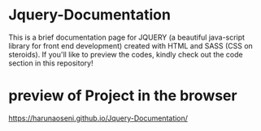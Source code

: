 # Jquery-Documentation
This is a brief documentation page for JQUERY (a beautiful java-script library for front end development) created with HTML and SASS (CSS on steroids).
If you'll like to preview the codes, kindly check out the code section in this repository!


# preview of Project in the browser
https://harunaoseni.github.io/Jquery-Documentation/ 
